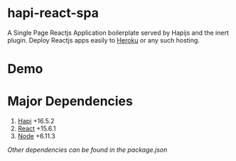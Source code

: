 # hapi-react-spa 
A Single Page Reactjs Application boilerplate served by Hapijs and the inert plugin. Deploy Reactjs apps easily to [Heroku](https://www.heroku.com/) or any such hosting.

# Demo

# Major Dependencies
1. [Hapi](https://hapijs.com/) +16.5.2
2. [React](https://facebook.github.io/react/) +15.6.1
3. [Node](https://nodejs.org/) +6.11.3

_Other dependencies can be found in the package.json_

